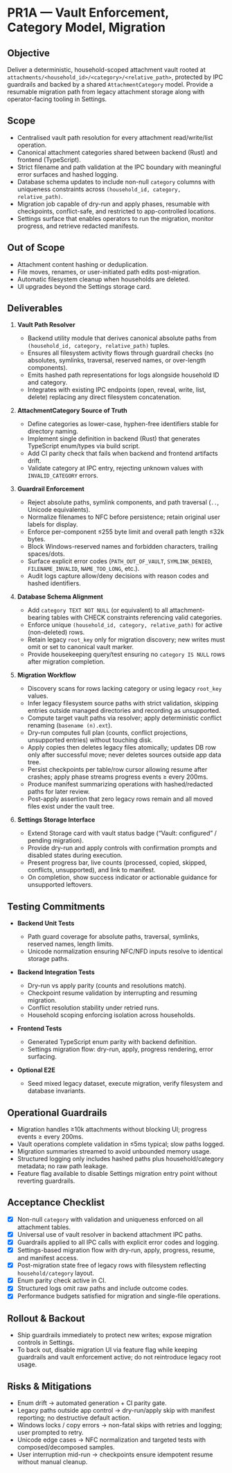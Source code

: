 # PR1A — Vault Enforcement, Category Model, Migration

## Objective

Deliver a deterministic, household-scoped attachment vault rooted at `attachments/<household_id>/<category>/<relative_path>`, protected by IPC guardrails and backed by a shared `AttachmentCategory` model. Provide a resumable migration path from legacy attachment storage along with operator-facing tooling in Settings.

## Scope

* Centralised vault path resolution for every attachment read/write/list operation.
* Canonical attachment categories shared between backend (Rust) and frontend (TypeScript).
* Strict filename and path validation at the IPC boundary with meaningful error surfaces and hashed logging.
* Database schema updates to include non-null `category` columns with uniqueness constraints across `(household_id, category, relative_path)`.
* Migration job capable of dry-run and apply phases, resumable with checkpoints, conflict-safe, and restricted to app-controlled locations.
* Settings surface that enables operators to run the migration, monitor progress, and retrieve redacted manifests.

## Out of Scope

* Attachment content hashing or deduplication.
* File moves, renames, or user-initiated path edits post-migration.
* Automatic filesystem cleanup when households are deleted.
* UI upgrades beyond the Settings storage card.

## Deliverables

1. **Vault Path Resolver**
   * Backend utility module that derives canonical absolute paths from `(household_id, category, relative_path)` tuples.
   * Ensures all filesystem activity flows through guardrail checks (no absolutes, symlinks, traversal, reserved names, or over-length components).
   * Emits hashed path representations for logs alongside household ID and category.
   * Integrates with existing IPC endpoints (open, reveal, write, list, delete) replacing any direct filesystem concatenation.

2. **AttachmentCategory Source of Truth**
   * Define categories as lower-case, hyphen-free identifiers stable for directory naming.
   * Implement single definition in backend (Rust) that generates TypeScript enum/types via build script.
   * Add CI parity check that fails when backend and frontend artifacts drift.
   * Validate category at IPC entry, rejecting unknown values with `INVALID_CATEGORY` errors.

3. **Guardrail Enforcement**
   * Reject absolute paths, symlink components, and path traversal (`..`, Unicode equivalents).
   * Normalize filenames to NFC before persistence; retain original user labels for display.
   * Enforce per-component ≤255 byte limit and overall path length ≤32k bytes.
   * Block Windows-reserved names and forbidden characters, trailing spaces/dots.
   * Surface explicit error codes (`PATH_OUT_OF_VAULT`, `SYMLINK_DENIED`, `FILENAME_INVALID`, `NAME_TOO_LONG`, etc.).
   * Audit logs capture allow/deny decisions with reason codes and hashed identifiers.

4. **Database Schema Alignment**
   * Add `category TEXT NOT NULL` (or equivalent) to all attachment-bearing tables with CHECK constraints referencing valid categories.
   * Enforce unique `(household_id, category, relative_path)` for active (non-deleted) rows.
   * Retain legacy `root_key` only for migration discovery; new writes must omit or set to canonical vault marker.
   * Provide housekeeping query/test ensuring no `category IS NULL` rows after migration completion.

5. **Migration Workflow**
   * Discovery scans for rows lacking category or using legacy `root_key` values.
   * Infer legacy filesystem source paths with strict validation, skipping entries outside managed directories and recording as unsupported.
   * Compute target vault paths via resolver; apply deterministic conflict renaming (`basename (n).ext`).
   * Dry-run computes full plan (counts, conflict projections, unsupported entries) without touching disk.
   * Apply copies then deletes legacy files atomically; updates DB row only after successful move; never deletes sources outside app data tree.
   * Persist checkpoints per table/row cursor allowing resume after crashes; apply phase streams progress events ≥ every 200ms.
   * Produce manifest summarizing operations with hashed/redacted paths for later review.
   * Post-apply assertion that zero legacy rows remain and all moved files exist under the vault tree.

6. **Settings Storage Interface**
   * Extend Storage card with vault status badge (“Vault: configured” / pending migration).
   * Provide dry-run and apply controls with confirmation prompts and disabled states during execution.
   * Present progress bar, live counts (processed, copied, skipped, conflicts, unsupported), and link to manifest.
   * On completion, show success indicator or actionable guidance for unsupported leftovers.

## Testing Commitments

* **Backend Unit Tests**
  * Path guard coverage for absolute paths, traversal, symlinks, reserved names, length limits.
  * Unicode normalization ensuring NFC/NFD inputs resolve to identical storage paths.

* **Backend Integration Tests**
  * Dry-run vs apply parity (counts and resolutions match).
  * Checkpoint resume validation by interrupting and resuming migration.
  * Conflict resolution stability under retried runs.
  * Household scoping enforcing isolation across households.

* **Frontend Tests**
  * Generated TypeScript enum parity with backend definition.
  * Settings migration flow: dry-run, apply, progress rendering, error surfacing.

* **Optional E2E**
  * Seed mixed legacy dataset, execute migration, verify filesystem and database invariants.

## Operational Guardrails

* Migration handles ≥10k attachments without blocking UI; progress events ≥ every 200ms.
* Vault operations complete validation in ≤5ms typical; slow paths logged.
* Migration summaries streamed to avoid unbounded memory usage.
* Structured logging only includes hashed paths plus household/category metadata; no raw path leakage.
* Feature flag available to disable Settings migration entry point without reverting guardrails.

## Acceptance Checklist

- [x] Non-null `category` with validation and uniqueness enforced on all attachment tables.
- [x] Universal use of vault resolver in backend attachment IPC paths.
- [x] Guardrails applied to all IPC calls with explicit error codes and logging.
- [x] Settings-based migration flow with dry-run, apply, progress, resume, and manifest access.
- [x] Post-migration state free of legacy rows with filesystem reflecting `household/category` layout.
- [x] Enum parity check active in CI.
- [x] Structured logs omit raw paths and include outcome codes.
- [x] Performance budgets satisfied for migration and single-file operations.

## Rollout & Backout

* Ship guardrails immediately to protect new writes; expose migration controls in Settings.
* To back out, disable migration UI via feature flag while keeping guardrails and vault enforcement active; do not reintroduce legacy root usage.

## Risks & Mitigations

* Enum drift → automated generation + CI parity gate.
* Legacy paths outside app control → dry-run/apply skip with manifest reporting; no destructive default action.
* Windows locks / copy errors → non-fatal skips with retries and logging; user prompted to retry.
* Unicode edge cases → NFC normalization and targeted tests with composed/decomposed samples.
* User interruption mid-run → checkpoints ensure idempotent resume without manual cleanup.
